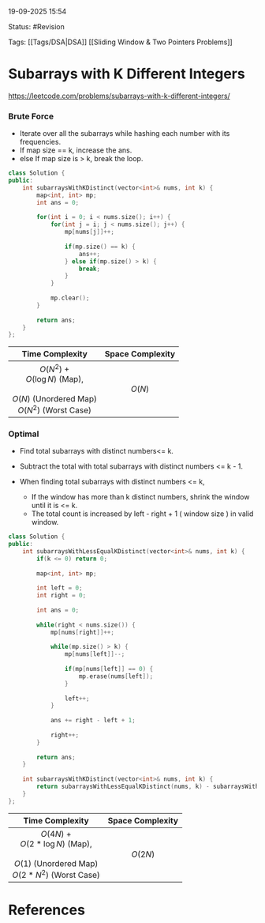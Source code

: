19-09-2025  15:54

Status: #Revision 

Tags: [[Tags/DSA|DSA]] [[Sliding Window & Two Pointers Problems]]

# Subarrays with K Different Integers

https://leetcode.com/problems/subarrays-with-k-different-integers/

### Brute Force

- Iterate over all the subarrays while hashing each number with its frequencies.
- If map size == k, increase the ans.
- else If map size is > k, break the loop.

```cpp
class Solution {
public:
    int subarraysWithKDistinct(vector<int>& nums, int k) {
        map<int, int> mp;
        int ans = 0;
        
        for(int i = 0; i < nums.size(); i++) {
            for(int j = i; j < nums.size(); j++) {
                mp[nums[j]]++;
                
                if(mp.size() == k) {
                    ans++;
                } else if(mp.size() > k) {
                    break;
                }
            }
            
            mp.clear();
        }
        
        return ans;
    }
};
```

|                                   **Time Complexity**                                    | **Space Complexity** |
| :--------------------------------------------------------------------------------------: | :------------------: |
| $O(N^2)$ +<br>$O(\log N)$ (Map), <br><br>$O(N)$ (Unordered Map)<br>$O(N^2)$ (Worst Case) |        $O(N)$        |


### Optimal

- Find total subarrays with distinct numbers<= k.
- Subtract the total with total subarrays with distinct numbers <= k - 1.

- When finding total subarrays with distinct numbers <= k,
	- If the window has more than k distinct numbers, shrink the window until it is <= k.
	- The total count is increased by left - right + 1 ( window size ) in valid window.

```cpp
class Solution {
public:
    int subarraysWithLessEqualKDistinct(vector<int>& nums, int k) {
        if(k <= 0) return 0;
        
        map<int, int> mp;
        
        int left = 0;
        int right = 0;   
        
        int ans = 0;
        
        while(right < nums.size()) {
            mp[nums[right]]++;
            
            while(mp.size() > k) {
                mp[nums[left]]--;
                
                if(mp[nums[left]] == 0) {
                    mp.erase(nums[left]);
                }
                
                left++;
            }
            
            ans += right - left + 1;
            
            right++;
        }
        
        return ans;
    } 
    
    int subarraysWithKDistinct(vector<int>& nums, int k) {
        return subarraysWithLessEqualKDistinct(nums, k) - subarraysWithLessEqualKDistinct(nums, k - 1);
    }
};
```

|                                       **Time Complexity**                                       | **Space Complexity** |
| :---------------------------------------------------------------------------------------------: | :------------------: |
| $O(4N)$ +<br>$O(2 * \log N)$ (Map), <br><br>$O(1)$ (Unordered Map)<br>$O(2 * N^2)$ (Worst Case) |       $O(2N)$        |





# References